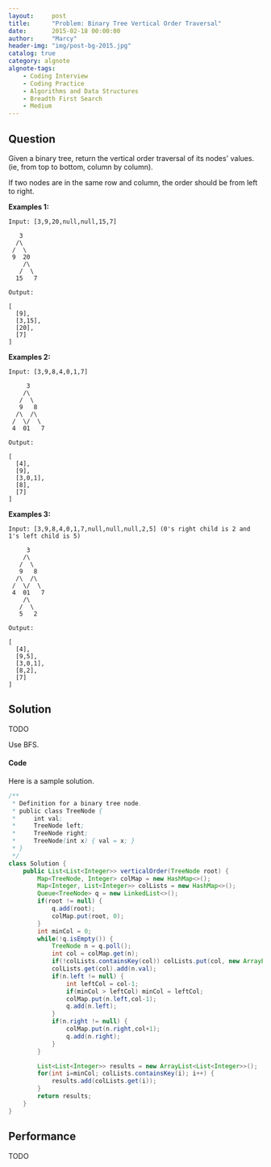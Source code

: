 ```yaml
---
layout:     post
title:      "Problem: Binary Tree Vertical Order Traversal"
date:       2015-02-18 00:00:00
author:     "Marcy"
header-img: "img/post-bg-2015.jpg"
catalog: true
category: algnote
algnote-tags:
    - Coding Interview
    - Coding Practice
    - Algorithms and Data Structures
    - Breadth First Search
    - Medium
---
```


## Question

Given a binary tree, return the vertical order traversal of its nodes' values. (ie, from top to bottom, column by column).

If two nodes are in the same row and column, the order should be from left to right.

**Examples 1:**

```
Input: [3,9,20,null,null,15,7]

   3
  /\
 /  \
 9  20
    /\
   /  \
  15   7 

Output:

[
  [9],
  [3,15],
  [20],
  [7]
]
```

**Examples 2:**
```
Input: [3,9,8,4,0,1,7]

     3
    /\
   /  \
   9   8
  /\  /\
 /  \/  \
 4  01   7 

Output:

[
  [4],
  [9],
  [3,0,1],
  [8],
  [7]
]
```

**Examples 3:**
```
Input: [3,9,8,4,0,1,7,null,null,null,2,5] (0's right child is 2 and 1's left child is 5)

     3
    /\
   /  \
   9   8
  /\  /\
 /  \/  \
 4  01   7
    /\
   /  \
   5   2

Output:

[
  [4],
  [9,5],
  [3,0,1],
  [8,2],
  [7]
]
```

## Solution

TODO

Use BFS.

#### Code

Here is a sample solution.

```java
/**
 * Definition for a binary tree node.
 * public class TreeNode {
 *     int val;
 *     TreeNode left;
 *     TreeNode right;
 *     TreeNode(int x) { val = x; }
 * }
 */
class Solution {
    public List<List<Integer>> verticalOrder(TreeNode root) {
        Map<TreeNode, Integer> colMap = new HashMap<>();
        Map<Integer, List<Integer>> colLists = new HashMap<>();
        Queue<TreeNode> q = new LinkedList<>();
        if(root != null) {
            q.add(root);
            colMap.put(root, 0);
        }
        int minCol = 0;
        while(!q.isEmpty()) {
            TreeNode n = q.poll();
            int col = colMap.get(n);
            if(!colLists.containsKey(col)) colLists.put(col, new ArrayList<Integer>());
            colLists.get(col).add(n.val);
            if(n.left != null) {
                int leftCol = col-1;
                if(minCol > leftCol) minCol = leftCol;
                colMap.put(n.left,col-1);
                q.add(n.left);
            }
            if(n.right != null) {
                colMap.put(n.right,col+1);
                q.add(n.right);
            }
        }

        List<List<Integer>> results = new ArrayList<List<Integer>>();
        for(int i=minCol; colLists.containsKey(i); i++) {
            results.add(colLists.get(i));
        }
        return results;
    }
}
```

## Performance

TODO
